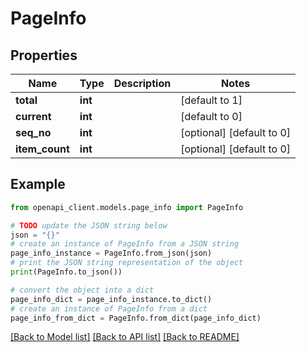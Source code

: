 # PageInfo


## Properties

Name | Type | Description | Notes
------------ | ------------- | ------------- | -------------
**total** | **int** |  | [default to 1]
**current** | **int** |  | [default to 0]
**seq_no** | **int** |  | [optional] [default to 0]
**item_count** | **int** |  | [optional] [default to 0]

## Example

```python
from openapi_client.models.page_info import PageInfo

# TODO update the JSON string below
json = "{}"
# create an instance of PageInfo from a JSON string
page_info_instance = PageInfo.from_json(json)
# print the JSON string representation of the object
print(PageInfo.to_json())

# convert the object into a dict
page_info_dict = page_info_instance.to_dict()
# create an instance of PageInfo from a dict
page_info_from_dict = PageInfo.from_dict(page_info_dict)
```
[[Back to Model list]](../README.md#documentation-for-models) [[Back to API list]](../README.md#documentation-for-api-endpoints) [[Back to README]](../README.md)


